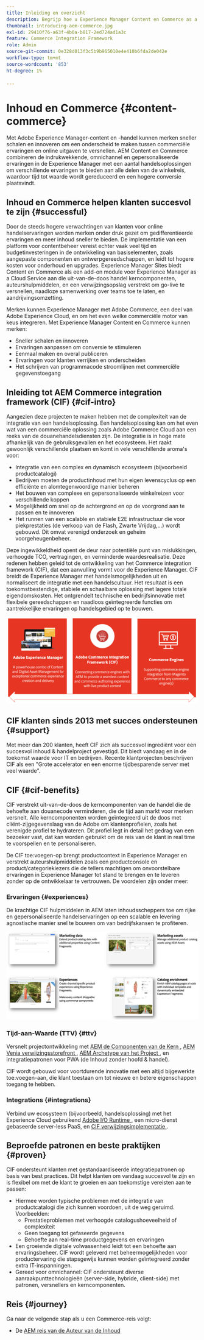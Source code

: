 ```yaml
---
title: Inleiding en overzicht
description: Begrijp hoe u Experience Manager Content en Commerce as a Cloud Service kunt gebruiken en beheren.
thumbnail: introducing-aem-commerce.jpg
exl-id: 29410f76-a63f-4b0a-b817-2ed724ad1a3c
feature: Commerce Integration Framework
role: Admin
source-git-commit: 0e328d013f3c5b9b965010e4e410b6fda2de042e
workflow-type: tm+mt
source-wordcount: '853'
ht-degree: 1%

---
```



# Inhoud en Commerce {#content-commerce}

Met Adobe Experience Manager-content en -handel kunnen merken sneller schalen en innoveren om een onderscheid te maken tussen commerciële ervaringen en online uitgaven te versnellen. AEM Content en Commerce combineren de indrukwekkende, omnichannel en gepersonaliseerde ervaringen in de Experience Manager met een aantal handelsoplossingen om verschillende ervaringen te bieden aan alle delen van de winkelreis, waardoor tijd tot waarde wordt gereduceerd en een hogere conversie plaatsvindt.

## Inhoud en Commerce helpen klanten succesvol te zijn {#successful}

Door de steeds hogere verwachtingen van klanten voor online handelservaringen worden merken onder druk gezet om gedifferentieerde ervaringen en meer inhoud sneller te bieden. De implementatie van een platform voor contentbeheer vereist echter vaak veel tijd en budgetinvesteringen in de ontwikkeling van basiselementen, zoals aangepaste componenten en ontwerpgereedschappen, en leidt tot hogere kosten voor onderhoud en upgrades. Experience Manager Sites biedt Content en Commerce als een add-on module voor Experience Manager as a Cloud Service aan die uit-van-de-doos handel kerncomponenten, auteurshulpmiddelen, en een verwijzingsopslag verstrekt om go-live te versnellen, naadloze samenwerking over teams toe te laten, en aandrijvingsomzetting.

Merken kunnen Experience Manager met Adobe Commerce, een deel van Adobe Experience Cloud, en om het even welke commerciële motor van keus integreren. Met Experience Manager Content en Commerce kunnen merken:

* Sneller schalen en innoveren
* Ervaringen aanpassen om conversie te stimuleren
* Eenmaal maken en overal publiceren
* Ervaringen voor klanten verrijken en onderscheiden
* Het schrijven van programmacode stroomlijnen met commerciële gegevenstoegang

## Inleiding tot AEM Commerce integration framework (CIF) {#cif-intro}

Aangezien deze projecten te maken hebben met de complexiteit van de integratie van een handelsoplossing. Een handelsoplossing kan om het even wat van een commerciële oplossing zoals Adobe Commerce Cloud aan een reeks van de douanehandelsdiensten zijn. De integratie is in hoge mate afhankelijk van de gebruiksgevallen en het ecosysteem. Het raakt gewoonlijk verschillende plaatsen en komt in vele verschillende aroma&#39;s voor:

* Integratie van een complex en dynamisch ecosysteem (bijvoorbeeld productcatalogi)
* Bedrijven moeten de productinhoud met hun eigen levenscyclus op een efficiënte en alomtegenwoordige manier beheren
* Het bouwen van complexe en gepersonaliseerde winkelreizen voor verschillende koppen
* Mogelijkheid om snel op de achtergrond en op de voorgrond aan te passen en te innoveren
* Het runnen van een scalable en stabiele E2E infrastructuur die voor piekprestaties (de verkoop van de Flash, Zwarte Vrijdag,...) wordt gebouwd. Dit omvat verenigd onderzoek en geheim voorgeheugenbeheer.

Deze ingewikkeldheid opent de deur naar potentiële punt van mislukkingen, verhoogde TCO, vertragingen, en verminderde waardesrealisatie. Deze redenen hebben geleid tot de ontwikkeling van het Commerce integration framework (CIF), dat een aanvulling vormt voor de Experience Manager. CIF breidt de Experience Manager met handelsmogelijkheden uit en normaliseert de integratie met een handelscultuur. Het resultaat is een toekomstbestendige, stabiele en schaalbare oplossing met lagere totale eigendomskosten. Het ontgrendelt technische en bedrijfsinnovatie met flexibele gereedschappen en naadloos geïntegreerde functies om aantrekkelijke ervaringen op handelsgebied op te bouwen.

![ CIF Elementen ](./assets/CIF/CIF_Overview.png)

## CIF klanten sinds 2013 met succes ondersteunen {#support}

Met meer dan 200 klanten, heeft CIF zich als succesvol ingrediënt voor een succesvol inhoud &amp; handelproject gevestigd. Dit biedt vandaag en in de toekomst waarde voor IT en bedrijven. Recente klantprojecten beschrijven CIF als een &quot;Grote accelerator en een enorme tijdbesparende server met veel waarde&quot;.

## CIF {#cif-benefits}

CIF verstrekt uit-van-de-doos de kerncomponenten van de handel die de behoefte aan douanecode verminderen, die de tijd aan markt voor merken versnelt. Alle kerncomponenten worden geïntegreerd uit de doos met cliënt-zijgegevenslaag van de Adobe om klantenprofielen, zoals het verenigde profiel te hydrateren. Dit profiel legt in detail het gedrag van een bezoeker vast, dat kan worden gebruikt om de reis van de klant in real time te voorspellen en te personaliseren.

De CIF toe:voegen-op brengt productcontext in Experience Manager en verstrekt auteurshulpmiddelen zoals een productconsole en product/categoriekiezers die de tellers machtigen om onvoorstelbare ervaringen in Experience Manager tot stand te brengen en te leveren zonder op de ontwikkelaar te vertrouwen. De voordelen zijn onder meer:

### Ervaringen {#experiences}

De krachtige CIF hulpmiddelen in AEM laten inhoudsscheppers toe om rijke en gepersonaliseerde handelservaringen op een scalable en levering agnostische manier snel te bouwen om van bedrijfskansen te profiteren.

![ CIF Elementen ](./assets/CIF/CIF_Product_Experience_Management.png)

### Tijd-aan-Waarde (TTV) {#ttv}

Versnelt projectontwikkeling met [ AEM de Componenten van de Kern ](https://www.aemcomponents.dev/), [ AEM Venia verwijzingsstorefront ](https://github.com/adobe/aem-cif-guides-venia), [ AEM Archetype van het Project ](https://experienceleague.adobe.com/docs/experience-manager-core-components/using/developing/archetype/overview.html), en integratiepatronen voor PWA (de Inhoud zonder hoofd &amp; handel).

CIF wordt gebouwd voor voortdurende innovatie met een altijd bijgewerkte toe:voegen-aan, die klant toestaan om tot nieuwe en betere eigenschappen toegang te hebben.

### Integrations {#integrations}

Verbind uw ecosysteem (bijvoorbeeld, handelsoplossing) met het Experience Cloud gebruikend [ Adobe I/O Runtime ](https://www.adobe.io/apis/experienceplatform/runtime.html), een micro-dienst gebaseerde server-less PaaS, en [ CIF verwijzingsimplementatie ](https://github.com/adobe/commerce-cif-graphql-integration-reference).

## Beproefde patronen en beste praktijken {#proven}

CIF ondersteunt klanten met gestandaardiseerde integratiepatronen op basis van best practices. Dit helpt klanten om vandaag succesvol te zijn en is flexibel om met de klant te groeien en aan toekomstige vereisten aan te passen:

* Hiermee worden typische problemen met de integratie van productcatalogi die zich kunnen voordoen, uit de weg geruimd. Voorbeelden:
   * Prestatieproblemen met verhoogde catalogushoeveelheid of complexiteit
   * Geen toegang tot gefaseerde gegevens
   * Behoefte aan real-time productgegevens en ervaringen
* Een groeiende digitale volwassenheid leidt tot een behoefte aan ervaringsbeheer. CIF wordt geleverd met beheermogelijkheden voor productervaring die stapsgewijs kunnen worden geïntegreerd zonder extra IT-inspanningen.
* Gereed voor omnichannel: CIF ondersteunt diverse aanraakpunttechnologieën (server-side, hybride, client-side) met patronen, versnellers en kerncomponenten.

## Reis {#journey}

Ga naar de volgende stap als u een Commerce-reis volgt:

* De [ AEM reis van de Auteur van de Inhoud ](/help/commerce-cloud/commerce-journeys/aem-commerce-content-author/getting-started.md)
